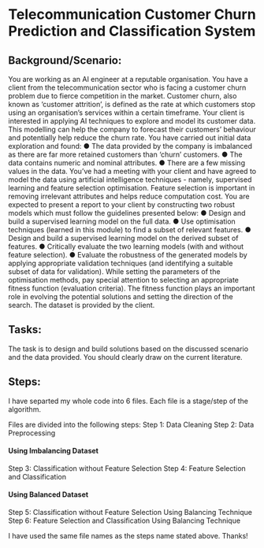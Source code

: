 # Telecommunication Customer Churn Prediction and Classification System

## Background/Scenario:
You are working as an AI engineer at a reputable organisation. You have a client from the telecommunication sector who is facing a customer churn problem due to fierce competition in the market. Customer churn, also known as ‘customer attrition’, is defined as the rate at which customers stop using an organisation’s services within a certain timeframe. Your client is interested in applying AI techniques to explore and model its customer data. This modelling can help the company to forecast their customers’ behaviour and potentially help reduce the churn rate. You have carried out initial data exploration and found:
●	The data provided by the company is imbalanced as there are far more retained customers than ‘churn’ customers.
●	The data contains numeric and nominal attributes.
●	There are a few missing values in the data.
You’ve had a meeting with your client and have agreed to model the data using artificial intelligence techniques - namely, supervised learning and feature selection optimisation. Feature selection is important in removing irrelevant attributes and helps reduce computation cost. You are expected to present a report to your client by constructing two robust models which must follow the guidelines presented below:
●	Design and build a supervised learning model on the full data.
●	Use optimisation techniques (learned in this module) to find a subset of relevant features.
●	Design and build a supervised learning model on the derived subset of features.
●	Critically evaluate the two learning models (with and without feature selection).
●	Evaluate the robustness of the generated models by applying appropriate validation techniques (and identifying a suitable subset of data for validation).
While setting the parameters of the optimisation methods, pay special attention to selecting an appropriate fitness function (evaluation criteria). The fitness function plays an important role in evolving the potential solutions and setting the direction of the search. 
The dataset is provided by the client.

## Tasks:
The task is to design and build solutions based on the discussed scenario and the data provided. You should clearly draw on the current literature.

## Steps:
I have separted my whole code into 6 files. Each file is a stage/step of the algorithm.

Files are divided into the following steps:
Step 1: Data Cleaning
Step 2: Data Preprocessing

#### Using Imbalancing Dataset
Step 3: Classification without Feature Selection 
Step 4: Feature Selection and Classification

#### Using Balanced Dataset
Step 5: Classification without Feature Selection Using Balancing Technique
Step 6: Feature Selection and Classification Using Balancing Technique

I have used the same file names as the steps name stated above. Thanks!
